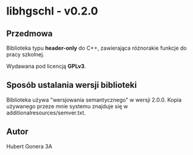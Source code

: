 # libhgschl - v0.2.0

## Przedmowa
 
 Biblioteka typu **header-only** do C++, zawierająca różnorakie funkcje do pracy szkolnej.

 Wydawana pod licencją **GPLv3**.

 ## Sposób ustalania wersji biblioteki

Biblioteka używa "wersjowania semantycznego" w wersji 2.0.0. Kopia używanego przeze mnie systemu znajduje się w additionalresources/semver.txt.

## Autor

Hubert Gonera 3A